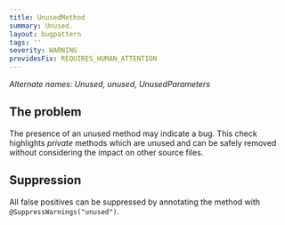 ```yaml
---
title: UnusedMethod
summary: Unused.
layout: bugpattern
tags: ''
severity: WARNING
providesFix: REQUIRES_HUMAN_ATTENTION
---
```


<!--
*** AUTO-GENERATED, DO NOT MODIFY ***
To make changes, edit the @BugPattern annotation or the explanation in docs/bugpattern.
-->

_Alternate names: Unused, unused, UnusedParameters_

## The problem
The presence of an unused method may indicate a bug. This check highlights
_private_ methods which are unused and can be safely removed without considering
the impact on other source files.


## Suppression


All false positives can be suppressed by annotating the method with
`@SuppressWarnings("unused")`.

